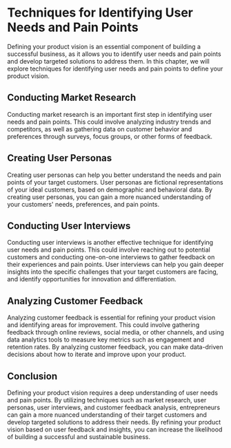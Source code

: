 Techniques for Identifying User Needs and Pain Points
==============================================================================================

Defining your product vision is an essential component of building a successful business, as it allows you to identify user needs and pain points and develop targeted solutions to address them. In this chapter, we will explore techniques for identifying user needs and pain points to define your product vision.

Conducting Market Research
--------------------------

Conducting market research is an important first step in identifying user needs and pain points. This could involve analyzing industry trends and competitors, as well as gathering data on customer behavior and preferences through surveys, focus groups, or other forms of feedback.

Creating User Personas
----------------------

Creating user personas can help you better understand the needs and pain points of your target customers. User personas are fictional representations of your ideal customers, based on demographic and behavioral data. By creating user personas, you can gain a more nuanced understanding of your customers' needs, preferences, and pain points.

Conducting User Interviews
--------------------------

Conducting user interviews is another effective technique for identifying user needs and pain points. This could involve reaching out to potential customers and conducting one-on-one interviews to gather feedback on their experiences and pain points. User interviews can help you gain deeper insights into the specific challenges that your target customers are facing, and identify opportunities for innovation and differentiation.

Analyzing Customer Feedback
---------------------------

Analyzing customer feedback is essential for refining your product vision and identifying areas for improvement. This could involve gathering feedback through online reviews, social media, or other channels, and using data analytics tools to measure key metrics such as engagement and retention rates. By analyzing customer feedback, you can make data-driven decisions about how to iterate and improve upon your product.

Conclusion
----------

Defining your product vision requires a deep understanding of user needs and pain points. By utilizing techniques such as market research, user personas, user interviews, and customer feedback analysis, entrepreneurs can gain a more nuanced understanding of their target customers and develop targeted solutions to address their needs. By refining your product vision based on user feedback and insights, you can increase the likelihood of building a successful and sustainable business.
